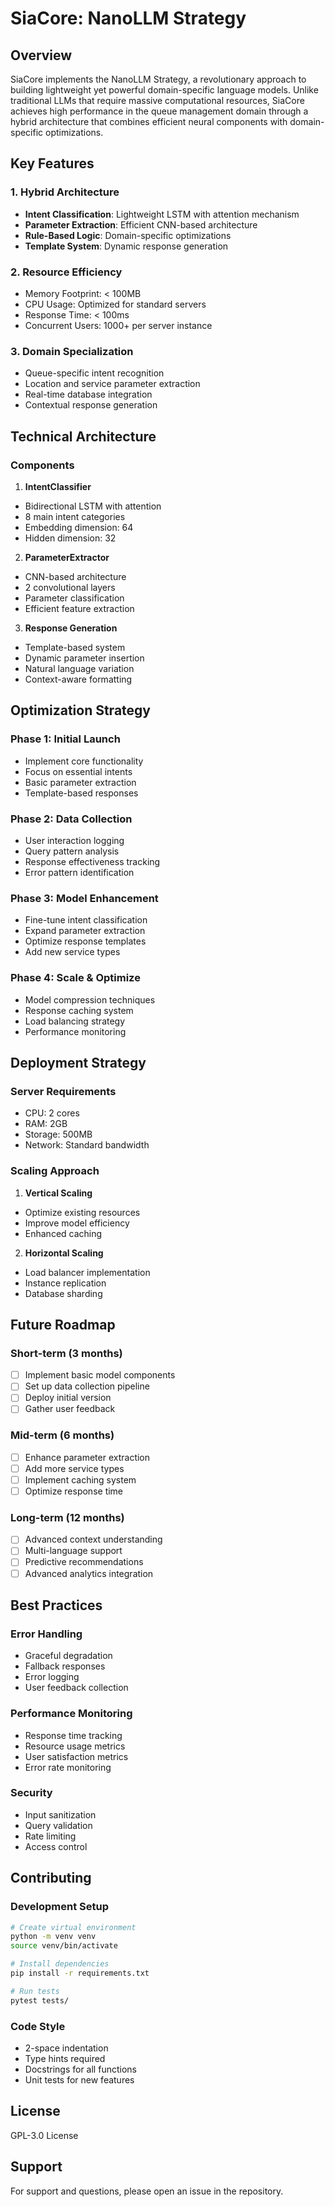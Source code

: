# SiaCore: NanoLLM Strategy

## Overview

SiaCore implements the NanoLLM Strategy, a revolutionary approach to building lightweight yet powerful domain-specific language models. Unlike traditional LLMs that require massive computational resources, SiaCore achieves high performance in the queue management domain through a hybrid architecture that combines efficient neural components with domain-specific optimizations.

## Key Features

### 1. Hybrid Architecture
- **Intent Classification**: Lightweight LSTM with attention mechanism
- **Parameter Extraction**: Efficient CNN-based architecture
- **Rule-Based Logic**: Domain-specific optimizations
- **Template System**: Dynamic response generation

### 2. Resource Efficiency
- Memory Footprint: < 100MB
- CPU Usage: Optimized for standard servers
- Response Time: < 100ms
- Concurrent Users: 1000+ per server instance

### 3. Domain Specialization
- Queue-specific intent recognition
- Location and service parameter extraction
- Real-time database integration
- Contextual response generation

## Technical Architecture

### Components

1. **IntentClassifier**
  - Bidirectional LSTM with attention
  - 8 main intent categories
  - Embedding dimension: 64
  - Hidden dimension: 32

2. **ParameterExtractor**
  - CNN-based architecture
  - 2 convolutional layers
  - Parameter classification
  - Efficient feature extraction

3. **Response Generation**
  - Template-based system
  - Dynamic parameter insertion
  - Natural language variation
  - Context-aware formatting

## Optimization Strategy

### Phase 1: Initial Launch
- Implement core functionality
- Focus on essential intents
- Basic parameter extraction
- Template-based responses

### Phase 2: Data Collection
- User interaction logging
- Query pattern analysis
- Response effectiveness tracking
- Error pattern identification

### Phase 3: Model Enhancement
- Fine-tune intent classification
- Expand parameter extraction
- Optimize response templates
- Add new service types

### Phase 4: Scale & Optimize
- Model compression techniques
- Response caching system
- Load balancing strategy
- Performance monitoring

## Deployment Strategy

### Server Requirements
- CPU: 2 cores
- RAM: 2GB
- Storage: 500MB
- Network: Standard bandwidth

### Scaling Approach
1. **Vertical Scaling**
  - Optimize existing resources
  - Improve model efficiency
  - Enhanced caching

2. **Horizontal Scaling**
  - Load balancer implementation
  - Instance replication
  - Database sharding

## Future Roadmap

### Short-term (3 months)
- [ ] Implement basic model components
- [ ] Set up data collection pipeline
- [ ] Deploy initial version
- [ ] Gather user feedback

### Mid-term (6 months)
- [ ] Enhance parameter extraction
- [ ] Add more service types
- [ ] Implement caching system
- [ ] Optimize response time

### Long-term (12 months)
- [ ] Advanced context understanding
- [ ] Multi-language support
- [ ] Predictive recommendations
- [ ] Advanced analytics integration

## Best Practices

### Error Handling
- Graceful degradation
- Fallback responses
- Error logging
- User feedback collection

### Performance Monitoring
- Response time tracking
- Resource usage metrics
- User satisfaction metrics
- Error rate monitoring

### Security
- Input sanitization
- Query validation
- Rate limiting
- Access control

## Contributing

### Development Setup
```bash
# Create virtual environment
python -m venv venv
source venv/bin/activate

# Install dependencies
pip install -r requirements.txt

# Run tests
pytest tests/
```

### Code Style
- 2-space indentation
- Type hints required
- Docstrings for all functions
- Unit tests for new features

## License
GPL-3.0 License

## Support
For support and questions, please open an issue in the repository. 
